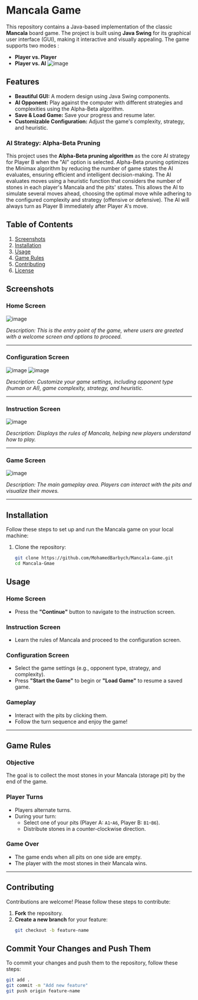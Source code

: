 # Mancala Game

This repository contains a Java-based implementation of the classic **Mancala** board game. The project is built using **Java Swing** for its graphical user interface (GUI), making it interactive and visually appealing. The game supports two modes :
- **Player vs. Player**
- **Player vs. AI**
![image](https://github.com/user-attachments/assets/b1b61dc5-cd08-4f3d-b15d-ff630387749f)

## Features

- **Beautiful GUI:** A modern design using Java Swing components.
- **AI Opponent:** Play against the computer with different strategies and complexities using the Alpha-Beta algorithm.
- **Save & Load Game:** Save your progress and resume later.
- **Customizable Configuration:** Adjust the game's complexity, strategy, and heuristic.

### AI Strategy: Alpha-Beta Pruning

This project uses the **Alpha-Beta pruning algorithm** as the core AI strategy for Player B when the "AI" option is selected. Alpha-Beta pruning optimizes the Minimax algorithm by reducing the number of game states the AI evaluates, ensuring efficient and intelligent decision-making. The AI evaluates moves using a heuristic function that considers the number of stones in each player's Mancala and the pits' states. This allows the AI to simulate several moves ahead, choosing the optimal move while adhering to the configured complexity and strategy (offensive or defensive). The AI will always turn as Player B immediately after Player A's move.

## Table of Contents

1. [Screenshots](#screenshots)
2. [Installation](#installation)
3. [Usage](#usage)
4. [Game Rules](#game-rules)
5. [Contributing](#contributing)
6. [License](#license)

## Screenshots

### Home Screen
![image](https://github.com/user-attachments/assets/63a72ba6-940b-4ab6-9f5f-6b0306e0655d)

_Description: This is the entry point of the game, where users are greeted with a welcome screen and options to proceed._

---

### Configuration Screen
![image](https://github.com/user-attachments/assets/4f9a4551-611a-458a-938f-5ca5f4c6e810)
![image](https://github.com/user-attachments/assets/b17fabbf-1784-4dee-83b1-118b12180590)

_Description: Customize your game settings, including opponent type (human or AI), game complexity, strategy, and heuristic._

---

### Instruction Screen
![image](https://github.com/user-attachments/assets/e12c8c6b-ed0f-4283-a947-fa4d7b3086be)

_Description: Displays the rules of Mancala, helping new players understand how to play._

---

### Game Screen
![image](https://github.com/user-attachments/assets/862df50c-a2e0-4b93-9435-9bfe255bc2b9)

_Description: The main gameplay area. Players can interact with the pits and visualize their moves._

---

## Installation

Follow these steps to set up and run the Mancala game on your local machine:

1. Clone the repository:
   ```bash
   git clone https://github.com/MohamedBarbych/Mancala-Game.git
   cd Mancala-Gmae

## Usage

### Home Screen
- Press the **"Continue"** button to navigate to the instruction screen.

### Instruction Screen
- Learn the rules of Mancala and proceed to the configuration screen.

### Configuration Screen
- Select the game settings (e.g., opponent type, strategy, and complexity).
- Press **"Start the Game"** to begin or **"Load Game"** to resume a saved game.

### Gameplay
- Interact with the pits by clicking them.
- Follow the turn sequence and enjoy the game!

---

## Game Rules

### Objective
The goal is to collect the most stones in your Mancala (storage pit) by the end of the game.

### Player Turns
- Players alternate turns.
- During your turn:
  - Select one of your pits (Player A: `A1`-`A6`, Player B: `B1`-`B6`).
  - Distribute stones in a counter-clockwise direction.

### Game Over
- The game ends when all pits on one side are empty.
- The player with the most stones in their Mancala wins.

---

## Contributing

Contributions are welcome! Please follow these steps to contribute:

1. **Fork** the repository.
2. **Create a new branch** for your feature:
   ```bash
   git checkout -b feature-name

## Commit Your Changes and Push Them

To commit your changes and push them to the repository, follow these steps:

```bash
git add .
git commit -m "Add new feature"
git push origin feature-name
